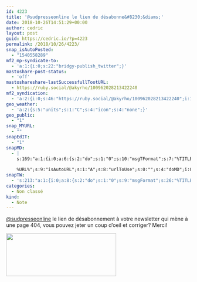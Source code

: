 ```yaml
---
id: 4223
title: '@sudpresseonline le lien de désabonne&#8230;&diams;'
date: 2018-10-26T14:51:29+00:00
author: cedric
layout: post
guid: https://cedric.io/?p=4223
permalink: /2018/10/26/4223/
snap_isAutoPosted:
  - "1540558289"
mf2_mp-syndicate-to:
  - 'a:1:{i:0;s:22:"bridgy-publish_twitter";}'
mastoshare-post-status:
  - 'off'
mastoshareshare-lastSuccessfullTootURL:
  - https://ruby.social/@akyrho/100962028213422240
mf2_syndication:
  - 'a:2:{i:0;s:46:"https://ruby.social/@akyrho/100962028213422240";i:1;s:53:"https://twitter.com/akyrho/status/1055806416999645184";}'
geo_weather:
  - 'a:2:{s:5:"units";s:1:"C";s:4:"icon";s:4:"none";}'
geo_public:
  - "1"
snap_MYURL:
  - ""
snapEdIT:
  - "1"
snapMD:
  - |
    s:169:"a:1:{i:0;a:6:{s:2:"do";s:1:"0";s:10:"msgTFormat";s:7:"%TITLE%";s:9:"msgFormat";s:19:"%FULLTEXT%
    
    %URL%";s:9:"isAutoURL";s:1:"A";s:8:"urlToUse";s:0:"";s:4:"doMD";i:0;}}";
snapTW:
  - 's:213:"a:1:{i:0;a:8:{s:2:"do";s:1:"0";s:9:"msgFormat";s:26:"%TITLE%. %EXCERPT% - %URL%";s:8:"attchImg";s:1:"1";s:9:"isAutoImg";s:1:"A";s:8:"imgToUse";s:0:"";s:9:"isAutoURL";s:1:"A";s:8:"urlToUse";s:0:"";s:4:"doTW";i:0;}}";'
categories:
  - Non classé
kind:
  - Note
---
```

[@sudpresseonline](https://twitter.com/sudpresseonline) le lien de désabonnement à votre newsletter qui mène à une page 404, vous pouvez jeter un coup d&rsquo;oeil et corriger? Merci!

<img class="alignnone size-medium wp-image-4224" src="https://i1.wp.com/cedric.io/wp-content/uploads/2018/10/Screenshot_2018-10-26-https-email-sudpresse-be.png?resize=300%2C117&#038;ssl=1" alt="" width="300" height="117" srcset="https://i1.wp.com/cedric.io/wp-content/uploads/2018/10/Screenshot_2018-10-26-https-email-sudpresse-be.png?resize=300%2C117&ssl=1 300w, https://i1.wp.com/cedric.io/wp-content/uploads/2018/10/Screenshot_2018-10-26-https-email-sudpresse-be.png?w=602&ssl=1 602w" sizes="(max-width: 300px) 100vw, 300px" data-recalc-dims="1" />